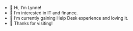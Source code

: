 - 👋 Hi, I’m Lynne!
- 👀 I’m interested in IT and finance.
- 🌱 I’m currently gaining Help Desk experience and loving it.
- 💞️ Thanks for visiting!

<!---
klcollier/klcollier is a ✨ special ✨ repository because its `README.md` (this file) appears on your GitHub profile.
You can click the Preview link to take a look at your changes.
--->
